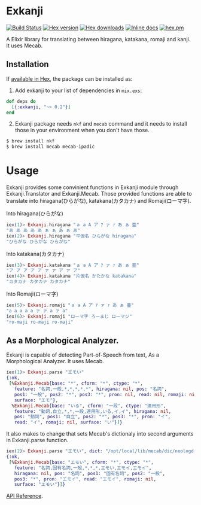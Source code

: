 # Exkanji

[![Build Status](http://img.shields.io/travis/ikeikeikeike/exkanji.svg?style=flat-square)](http://travis-ci.org/ikeikeikeike/exkanji)
[![Hex version](https://img.shields.io/hexpm/v/exkanji.svg "Hex version")](https://hex.pm/packages/exkanji)
[![Hex downloads](https://img.shields.io/hexpm/dt/exkanji.svg "Hex downloads")](https://hex.pm/packages/exkanji)
[![Inline docs](https://inch-ci.org/github/ikeikeikeike/exkanji.svg)](http://inch-ci.org/github/ikeikeikeike/exkanji)
[![hex.pm](https://img.shields.io/hexpm/l/ltsv.svg)](https://github.com/ikeikeikeike/exkanji/blob/master/LICENSE)


A Elixir library for translating between hiragana, katakana, romaji and kanji. It uses Mecab.

## Installation

If [available in Hex](https://hex.pm/docs/publish), the package can be installed as:

  1. Add exkanji to your list of dependencies in `mix.exs`:

  ```elixir
  def deps do
    [{:exkanji, "~> 0.2"}]
  end
  ```

  2. Exkanji package needs `nkf` and `mecab` command and it needs to install those in your environment when you don't have those.

  ```zsh
  $ brew install nkf
  $ brew install mecab mecab-ipadic
  ```

# Usage

Exkanji provides some convinient functions in Exkanji module through Exkanji.Translator and Exkanji.Mecab.
Those provided functions are able to translate into hiragana(ひらがな), katakana(カタカナ) and Romaji(ローマ字).

Into hiragana(ひらがな)
```Elixir
iex(1)> Exkanji.hiragana "ａ a A ア ｱ ァ ｧ あ ぁ 亜"
"あ あ あ あ あ ぁ ぁ あ ぁ あ"
iex(2)> Exkanji.hiragana "平仮名 ひらがな hiragana"
"ひらがな ひらがな ひらがな"
```

Into katakana(カタカナ)
```Elixir
iex(3)> Exkanji.katakana "ａ a A ア ｱ ァ ｧ あ ぁ 亜"
"ア ア ア ア ア ァ ァ ア ァ ア"
iex(4)> Exkanji.katakana "片仮名 かたかな katakana"
"カタカナ カタカナ カタカナ"
```

Into Romaji(ローマ字)
```Elixir
iex(5)> Exkanji.romaji "ａ a A ア ｱ ァ ｧ あ ぁ 亜"
"a a a a a ァ ァ a ァ a"
iex(6)> Exkanji.romaji "ローマ字 ろーまじ ローマジ"
"ro-maji ro-maji ro-maji"
```

## As a Morphological Analyzer.

Exkanji is capable of detecting Part-of-Speech from text, As a Morphological Analyzer. It uses Mecab.

```Elixir
iex(1)> Exkanji.parse "エモい"
{:ok,
 [%Exkanji.Mecab{base: "*", cform: "*", ctype: "*",
   feature: "名詞,一般,*,*,*,*,*", hiragana: nil, pos: "名詞",
   pos1: "一般", pos2: "*", pos3: "*", pron: nil, read: nil, romaji: nil,
   surface: "エモ"},
  %Exkanji.Mecab{base: "いる", cform: "一段", ctype: "連用形",
   feature: "動詞,自立,*,*,一段,連用形,いる,イ,イ", hiragana: nil,
   pos: "動詞", pos1: "自立", pos2: "*", pos3: "*", pron: "イ",
   read: "イ", romaji: nil, surface: "い"}]}
```

It also makes to change that sets Mecab's dictionaly into second arguments in Exkanji.parse function.

```Elixir
iex(2)> Exkanji.parse "エモい", dict: "/opt/local/lib/mecab/dic/neologd-utf8"
{:ok,
 [%Exkanji.Mecab{base: "エモい", cform: "*", ctype: "*",
   feature: "名詞,固有名詞,一般,*,*,*,エモい,エモイ,エモイ",
   hiragana: nil, pos: "名詞", pos1: "固有名詞", pos2: "一般",
   pos3: "*", pron: "エモイ", read: "エモイ", romaji: nil,
   surface: "エモい"}]}
```

[API Reference](http://hexdocs.pm/exkanji/).
